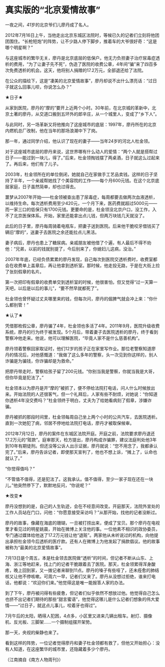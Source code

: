 # 真实版的“北京爱情故事”

一夜之间，41岁的北京爷们儿廖丹成了名人。

2012年7月16日上午，当他走出北京东城区法院时，等候已久的记者们立刻将他团团围住。“长枪短炮”的阵势，让不少路人停下脚步，推着车的大爷很好奇：“这是哪个明星啊？”

与这座城市的繁华无关，廖丹是北京底层的低保户。他无力负担妻子治疗尿毒症透析的费用，“为了让妻子先不死”，伪造了医院的收费公章，4年间“骗”来了四百多次免费透析的机会。这天，他将别人捐赠的17.2万元，全部退还给了法院。

在公众的描绘下，这是“凄美的北京爱情故事”，廖丹却说不出什么漂亮话：“过日子就这么回事儿呗，你说怎么办？”

★日子★

从家到医院，廖丹的“摩的”要开上近两个小时。30年前，在北京城的革新中，北京土著的廖丹，从交道口搬到五环外的郎辛庄，从一个城里人，变成了“乡下人”。

与此同时，另一场革新又将他推向了这座城市的底层：1997年，廖丹所在的北京内燃机总厂改制，他在当年的那场浪潮中下了岗。

那一年，通过同学介绍，他认识了现在的妻子——当年24岁的河北人杜金领。

对于这座城市底层的廖丹来说，这世界哪有什么动人的爱情：“两个人就是搭帮过日子——能过到一块儿，得了。”后来，杜金领掏钱摆了两桌酒，日子就这么过起来了。再后来，他们有了儿子。

2003年，杜金领所在的单位倒闭，她就自己在家做手工艺品卖钱。这样的日子坚持了半年，一个亲戚帮她找了个美容院的工作——每个月600元钱。在这个北京底层家庭，日子虽然简单，却也过得去。

噩梦从2007年开始——杜金领被查出患了尿毒症，每周都要去做两次血液透析，以维持生命。每次透析费用至少420元，一个月下来，医药费就超过5000元——而一家三口的低保只有1700元钱。更要命的是，杜金领没北京户口，没工作，入不了北京医保体系。开始，家里还能拿出点儿钱，但两万块钱几天就没了。

此后的日子里，廖丹每周骑着电瓶车，把妻子送到医院。后来他干脆咬牙借钱买了辆旧“摩的”，送妻子去医院之余还能拉点儿黑活。

妻子病后，廖丹也患上了糖尿病。亲戚朋友被他借了个遍，有人最后不得不劝他：“兄弟，以前的钱就别提了，今后别来了，你媳妇儿这病，没治。”

2007年年底，已经负债累累的廖丹发现，自己每次到医院交透析费时，收费室都会在收费单上盖章后，再让他拿到透析室。那时候，他走投无路，于是在大街上捡了张刻假章的名片。

第一次把印有假章的收费单交到透析室的时候，他很害怕，但又觉得“过一天算一天吧，以后是以后的事儿”，“要不然早就都死了”。

杜金领也曾怀疑过丈夫哪里来的钱，但每次问，廖丹的倔脾气就会冲上来：“你什么都别管！”

★认了★

凭借那枚假公章，廖丹骗了4年，杜金领也多活了4年。2011年9月，医院升级收费系统，廖丹的行为终于被发现。5个月后，带着妻子去医院透析的廖丹，终于看到警察冲他走来。他说，他可以理解医院，“毕竟人家不是什么慈善机构”。

廖丹领着警察回家取证时，他们12岁的孩子正在家里写作业。那位老警察知道廖丹的情况后，对他感慨道：“我做了这么多年的警察，头一次见到你这样的，别人诈骗是为骗钱，你诈骗却是为救命。”

把廖丹带走时，警察给孩子留了200元钱。“你别当我是警察，你就当我是大哥，但你毕竟是犯法了。”

杜金领本以为廖丹是开“摩的”被抓了，便不停给法院打电话，问人什么时候放出来。开始法院的人还很客气，但一个礼拜后，人家有些不耐烦，对她说：“你知道你透析4年没交费吗？”杜金领终于明白，丈夫为了给她看病刻了假章，涉嫌诈骗。

廖丹被抓的那段时间里，杜金领每周自己坐上两个小时的公共汽车，去医院透析。直到一次她犯了病，邻居不停地给法院打电话，廖丹才被取保候审。

2012年7月12日，廖丹的案件在东城区法院开庭。开庭之前，法院要求廖丹退还17.2万元的“赃款”。庭审那天，检方提出，廖丹构成诈骗罪，建议法庭判处他3年到10年有期徒刑。但还没等公诉人出示证据，廖丹就说：“您不用念了，我都承认完了。”后来，廖丹告诉记者，即使那天宣判了，他也不想上诉，“摊上了，认命也就认了。”

“你觉得值吗？”

“不管值不值得，还是犯法了。这我承认。值不值得，至少一家子现在还在一块儿。”他突然停下了，默默地反问，“你说呢？”

★改变★

廖丹没想到的是，自己的人生轨迹，会在不经意间改变。开庭那天，法院外宣处的工作人员站在门口，问他：“你愿意接受采访吗？”从那开始，找他的记者没断过。

廖丹的故事，像藏在海底的珊瑚，一旦被打捞出来，便成了宝贝。那个廖丹在电视里才看见过的明星姚晨，开始在微博上关注他的事。一位他素不相识的政协委员，专门通过媒体给他送了17.2万元钱让他“退赃”。两家他从未听说过的机构，向他提出承担杜金领今后透析的医疗款。还有人在微博上为他发起了捐款倡议。他的故事被称为“最美的北京爱情故事”。

7月13日是个周五，本是杜金领去医院做“透析”的时间，但记者不断从山东、上海、浙江等地赶来，找上门的记者干脆跟着去了医院。那天，杜金领累得浑身酸疼，晚上回到家，又一拨记者来聊到11点。廖丹的嗓子有些哑了，还未痊愈的肺结核又让他不停咳嗽。可周六一早，记者们又来了。廖丹从没想过拒绝，谁来打电话，他都说：“欢迎你们来。”他觉得这是唯一能报答人家的办法。

到了下午，廖丹被问得有些疲惫，但记者们似乎依然不想放过他。他觉得自己怎么也挤不出记者们期待的那些“甜言蜜语”，他觉得这哪儿是什么记者们想象的伟大爱情——“过日子，就这点儿事儿，咬着牙也得过”。

7月午后的太阳，晒得人犯困，4点多，小区里又进来几辆出租车。射灯、摄像机、反光板、三脚架……一个摄制组摆开架势。

那一天，央视的柴静也来了。

看到这样的阵势，一位记者觉得廖丹和妻子杜金领都有救了，但他又开始担心：没有人知道，在这座繁华的城市里，还隐藏着多少个廖丹。

（江南摘自《南方人物周刊》）